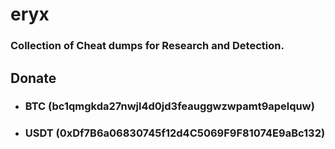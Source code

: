 # eryx
### Collection of Cheat dumps for Research and Detection.

## Donate
-  ### BTC (bc1qmgkda27nwjl4d0jd3feauggwzwpamt9apelquw)
-  ### USDT (0xDf7B6a06830745f12d4C5069F9F81074E9aBc132)
